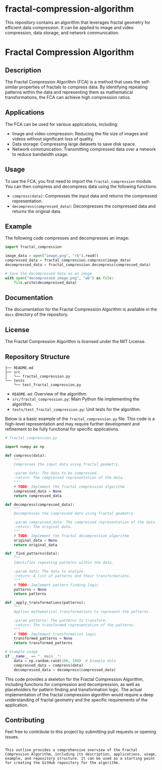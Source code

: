 # fractal-compression-algorithm
This repository contains an algorithm that leverages fractal geometry for efficient data compression. It can be applied to image and video compression, data storage, and network communication.

# Fractal Compression Algorithm

## Description

The Fractal Compression Algorithm (FCA) is a method that uses the self-similar properties of fractals to compress data. By identifying repeating patterns within the data and representing them as mathematical transformations, the FCA can achieve high compression ratios.

## Applications

The FCA can be used for various applications, including:

* Image and video compression: Reducing the file size of images and videos without significant loss of quality.
* Data storage: Compressing large datasets to save disk space.
* Network communication: Transmitting compressed data over a network to reduce bandwidth usage.

## Usage

To use the FCA, you first need to import the `fractal_compression` module. You can then compress and decompress data using the following functions:

* `compress(data)`: Compresses the input data and returns the compressed representation.
* `decompress(compressed_data)`: Decompresses the compressed data and returns the original data.

## Example

The following code compresses and decompresses an image:

```python
import fractal_compression

image_data = open("image.png", "rb").read()
compressed_data = fractal_compression.compress(image_data)
decompressed_data = fractal_compression.decompress(compressed_data)

# Save the decompressed data as an image
with open("decompressed_image.png", "wb") as file:
    file.write(decompressed_data)
```

## Documentation

The documentation for the Fractal Compression Algorithm is available in the `docs` directory of the repository.

## License

The Fractal Compression Algorithm is licensed under the MIT License.

## Repository Structure

```
├── README.md
├── src
│   └── fractal_compression.py
└── tests
    └── test_fractal_compression.py
```

- `README.md`: Overview of the algorithm.
- `src/fractal_compression.py`: Main Python file implementing the algorithm.
- `tests/test_fractal_compression.py`: Unit tests for the algorithm.


Below is a basic example of the `fractal_compression.py` file. This code is a high-level representation and may require further development and refinement to be fully functional for specific applications.

```python
# fractal_compression.py

import numpy as np

def compress(data):
    """
    Compresses the input data using fractal geometry.

    :param data: The data to be compressed.
    :return: The compressed representation of the data.
    """
    # TODO: Implement the fractal compression algorithm
    compressed_data = None
    return compressed_data

def decompress(compressed_data):
    """
    Decompresses the compressed data using fractal geometry.

    :param compressed_data: The compressed representation of the data.
    :return: The original data.
    """
    # TODO: Implement the fractal decompression algorithm
    original_data = None
    return original_data

def _find_patterns(data):
    """
    Identifies repeating patterns within the data.

    :param data: The data to analyze.
    :return: A list of patterns and their transformations.
    """
    # TODO: Implement pattern finding logic
    patterns = None
    return patterns

def _apply_transformations(patterns):
    """
    Applies mathematical transformations to represent the patterns.

    :param patterns: The patterns to transform.
    :return: The transformed representation of the patterns.
    """
    # TODO: Implement transformation logic
    transformed_patterns = None
    return transformed_patterns

# Example usage
if __name__ == "__main__":
    data = np.random.rand(100, 100)  # Example data
    compressed_data = compress(data)
    decompressed_data = decompress(compressed_data)
```

This code provides a skeleton for the Fractal Compression Algorithm, including functions for compression and decompression, as well as placeholders for pattern finding and transformation logic. The actual implementation of the fractal compression algorithm would require a deep understanding of fractal geometry and the specific requirements of the application.




## Contributing

Feel free to contribute to this project by submitting pull requests or opening issues.
```

This outline provides a comprehensive overview of the Fractal Compression Algorithm, including its description, applications, usage, example, and repository structure. It can be used as a starting point for creating the GitHub repository for the algorithm.
